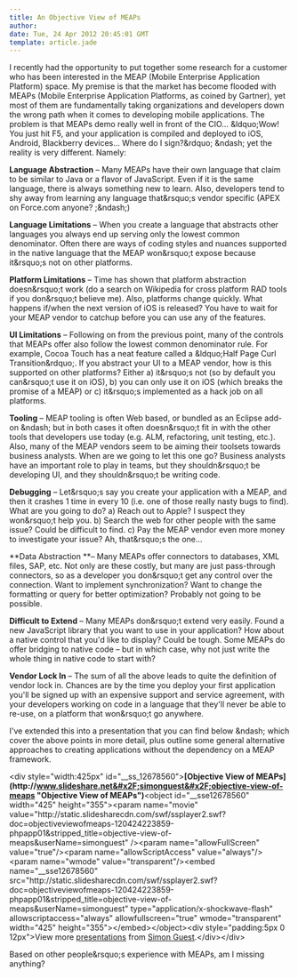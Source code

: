 ```yaml
---
title: An Objective View of MEAPs
author: 
date: Tue, 24 Apr 2012 20:45:01 GMT
template: article.jade
---
```


I recently had the opportunity to put together some research for a customer who has been interested in the MEAP (Mobile Enterprise Application Platform) space.  My premise is that the market has become flooded with MEAPs (Mobile Enterprise Application Platforms, as coined by Gartner), yet most of them are fundamentally taking organizations and developers down the wrong path when it comes to developing mobile applications.  The problem is that MEAPs demo really well in front of the CIO… &amp;ldquo;Wow!  You just hit F5, and your application is compiled and deployed to iOS, Android, Blackberry devices…  Where do I sign?&amp;rdquo; &amp;ndash; yet the reality is very different.  Namely:

**Language Abstraction** – Many MEAPs have their own language that claim to be similar to Java or a flavor of JavaScript.  Even if it is the same language, there is always something new to learn.  Also, developers tend to shy away from learning any language that&amp;rsquo;s vendor specific (APEX on Force.com anyone? ;&amp;ndash;)

**Language Limitations** – When you create a language that abstracts other languages you always end up serving only the lowest common denominator.  Often there are ways of coding styles and nuances supported in the native language that the MEAP won&amp;rsquo;t expose because it&amp;rsquo;s not on other platforms.

**Platform Limitations** – Time has shown that platform abstraction doesn&amp;rsquo;t work (do a search on Wikipedia for cross platform RAD tools if you don&amp;rsquo;t believe me).  Also, platforms change quickly.  What happens if&#x2F;when the next version of iOS is released?  You have to wait for your MEAP vendor to catchup before you can use any of the features.

**UI Limitations** – Following on from the previous point, many of the controls that MEAPs offer also follow the lowest common denominator rule.  For example, Cocoa Touch has a neat feature called a &amp;ldquo;Half Page Curl Transition&amp;rdquo;.  If you abstract your UI to a MEAP vendor, how is this supported on other platforms?  Either a) it&amp;rsquo;s not (so by default you can&amp;rsquo;t use it on iOS), b) you can only use it on iOS (which breaks the promise of a MEAP) or c) it&amp;rsquo;s implemented as a hack job on all platforms. 

**Tooling** – MEAP tooling is often Web based, or bundled as an Eclipse add-on &amp;ndash; but in both cases it often doesn&amp;rsquo;t fit in with the other tools that developers use today (e.g. ALM, refactoring, unit testing, etc.).  Also, many of the MEAP vendors seem to be aiming their toolsets towards business analysts.  When are we going to let this one go?  Business analysts have an important role to play in teams, but they shouldn&amp;rsquo;t be developing UI, and they shouldn&amp;rsquo;t be writing code.

**Debugging** – Let&amp;rsquo;s say you create your application with a MEAP, and then it crashes 1 time in every 10 (i.e. one of those really nasty bugs to find).  What are you going to do?   a) Reach out to Apple?  I suspect they won&amp;rsquo;t help you.  b) Search the web for other people with the same issue?  Could be difficult to find.  c) Pay the MEAP vendor even more money to investigate your issue?  Ah, that&amp;rsquo;s the one…

**Data Abstraction **– Many MEAPs offer connectors to databases, XML files, SAP, etc.  Not only are these costly, but many are just pass-through connectors, so as a developer you don&amp;rsquo;t get any control over the connection.  Want to implement synchronization?  Want to change the formatting or query for better optimization?  Probably not going to be possible.

**Difficult to Extend** – Many MEAPs don&amp;rsquo;t extend very easily.  Found a new JavaScript library that you want to use in your application?  How about a native control that you&#39;d like to display?  Could be tough.  Some MEAPs do offer bridging to native code – but in which case, why not just write the whole thing in native code to start with?

**Vendor Lock In** – The sum of all the above leads to quite the definition of vendor lock in.  Chances are by the time you deploy your first application you&#39;ll be signed up with an expensive support and service agreement, with your developers working on code in a language that they&#39;ll never be able to re-use, on a platform that won&amp;rsquo;t go anywhere.

I&#39;ve extended this into a presentation that you can find below &amp;ndash; which cover the above points in more detail, plus outline some general alternative approaches to creating applications without the dependency on a MEAP framework.

&lt;div style=&quot;width:425px&quot; id=&quot;__ss_12678560&quot;&gt;**[Objective View of MEAPs](http:&#x2F;&#x2F;www.slideshare.net&#x2F;simonguest&#x2F;objective-view-of-meaps &quot;Objective View of MEAPs&quot;)**&lt;object id=&quot;__sse12678560&quot; width=&quot;425&quot; height=&quot;355&quot;&gt;&lt;param name=&quot;movie&quot; value=&quot;http:&#x2F;&#x2F;static.slidesharecdn.com&#x2F;swf&#x2F;ssplayer2.swf?doc=objectiveviewofmeaps-120424223859-phpapp01&amp;stripped_title=objective-view-of-meaps&amp;userName=simonguest&quot; &#x2F;&gt;&lt;param name=&quot;allowFullScreen&quot; value=&quot;true&quot;&#x2F;&gt;&lt;param name=&quot;allowScriptAccess&quot; value=&quot;always&quot;&#x2F;&gt;&lt;param name=&quot;wmode&quot; value=&quot;transparent&quot;&#x2F;&gt;&lt;embed name=&quot;__sse12678560&quot; src=&quot;http:&#x2F;&#x2F;static.slidesharecdn.com&#x2F;swf&#x2F;ssplayer2.swf?doc=objectiveviewofmeaps-120424223859-phpapp01&amp;stripped_title=objective-view-of-meaps&amp;userName=simonguest&quot; type=&quot;application&#x2F;x-shockwave-flash&quot; allowscriptaccess=&quot;always&quot; allowfullscreen=&quot;true&quot; wmode=&quot;transparent&quot; width=&quot;425&quot; height=&quot;355&quot;&gt;&lt;&#x2F;embed&gt;&lt;&#x2F;object&gt;&lt;div style=&quot;padding:5px 0 12px&quot;&gt;View more [presentations](http:&#x2F;&#x2F;www.slideshare.net&#x2F;) from [Simon Guest](http:&#x2F;&#x2F;www.slideshare.net&#x2F;simonguest).&lt;&#x2F;div&gt;&lt;&#x2F;div&gt;

Based on other people&amp;rsquo;s experience with MEAPs, am I missing anything?

